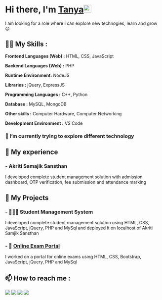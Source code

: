 # Hi there, I'm <a href="https://pydevtanya.github.io/Tanya-Kumari/">Tanya</a><img src="https://media.giphy.com/media/hvRJCLFzcasrR4ia7z/giphy.gif" width="25px">
I am looking for a role where I can explore new technogies, learn and grow 😊


## 👩‍💻 My Skills :
**Frontend Languages (Web) :** HTML, CSS, JavaScript

**Backend Languages (Web) :** PHP

**Runtime Environment:** NodeJS

**Libraries :** jQuery, ExpressJS

**Programming Languages :** C++, Python

**Database :** MySQL, MongoDB

**Other skills :** Computer Hardware, Computer Networking 

**Development Environment :** VS Code 

### 🌱 I’m currently trying to explore different technology

## 💼 My experience

### - Akriti Samajik Sansthan

I developed complete student management solution with admission dashboard, OTP verification, fee submission and attendance marking

## 🎢 My Projects

### - 👨🏼‍🎓 Student Management System
I developed complete student management solution using HTML, CSS, JavaScript, jQuery, PHP and MySql and deployed it on localhost of Akriti Samjik Sansthan

### - 🧾 <a href="https://github.com/pydevtanya/Online-Exam-Portal">Online Exam Portal</a>
I worked on a portal for online exams using HTML, CSS, Bootstrap, JavaScript, jQuery, PHP and MySql

 
## 📫 How to reach me : 

[<img src="https://img.icons8.com/plasticine/100/000000/gmail.png"/>](mailto:tanyakumari332@gmail.com)
[<img target="_blank" src="https://img.icons8.com/plasticine/100/000000/linkedin.png"/>](https://www.linkedin.com/in/tanya-kumari-b60033223/) 
[<img target="_blank" src="https://img.icons8.com/plasticine/100/000000/github.png">](https://www.github.com/pydevtanya/) 
[<img target="_blank" src="https://img.icons8.com/plasticine/100/000000/instagram-new.png"/>](https://www.instagram.com/tanya1752002/)
